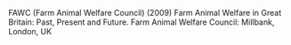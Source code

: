 FAWC (Farm Animal Welfare Council) (2009) Farm Animal Welfare in Great Britain: Past, Present and Future. Farm Animal Welfare Council: Millbank, London, UK
